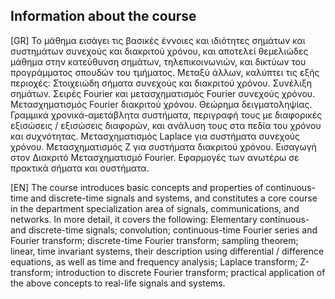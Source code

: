 Information about the course
---

[GR] Το μάθημα εισάγει τις βασικές έννοιες και ιδιότητες σημάτων και συστημάτων συνεχούς και διακριτού χρόνου, και αποτελεί θεμελιώδες μάθημα στην κατεύθυνση σημάτων, τηλεπικοινωνιών, και δικτύων του προγράμματος σπουδών του τμήματος. Μεταξύ άλλων, καλύπτει τις εξής περιοχές: Στοιχειώδη σήματα συνεχούς και διακριτού χρόνου. Συνέλιξη σημάτων. Σειρές Fourier και μετασχηματισμός Fourier συνεχούς χρόνου. Μετασχηματισμός Fourier διακριτού χρόνου. Θεώρημα δειγματοληψίας. Γραμμικά χρονικά-αμετάβλητα συστήματα, περιγραφή τους με διαφορικές εξισώσεις / εξισώσεις διαφορών, και ανάλυση τους στα πεδία του χρόνου και συχνότητας. Μετασχηματισμός Laplace για συστήματα συνεχούς χρόνου. Μετασχηματισμός Ζ για συστήματα διακριτού χρόνου. Εισαγωγή στον Διακριτό Μετασχηματισμό Fourier. Εφαρμογές των ανωτέρω σε πρακτικά σήματα και συστήματα.


[EN] The course introduces basic concepts and properties of continuous-time and discrete-time signals and systems, and constitutes a core course in the department specialization area of signals, communications, and networks. In more detail, it covers the following: Elementary continuous- and discrete-time signals; convolution; continuous-time Fourier series and Fourier transform; discrete-time Fourier transform; sampling theorem; linear, time invariant systems, their description using differential / difference equations, as well as time and frequency analysis; Laplace transform; Z-transform; introduction to discrete Fourier transform; practical application of the above concepts to real-life signals and systems.
